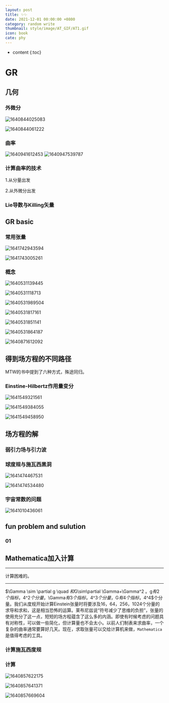 ```yaml
---
layout: post
title: ✨✨
date: 2021-12-01 00:00:00 +0800
category: random write
thumbnail: style/image/AT_GIF/AT1.gif
icon: book
cate: phy
---
```

* content
{:toc}


# GR

## 几何

### 外微分

![1640844025083](style/image/ALL_MD_PIC/1640844025083.png)

![1640844061222](style/image/ALL_MD_PIC/1640844061222.png)

### 曲率

![1640941612453](style/image/ALL_MD_PIC/1640941612453.png)
![1640947539787](style/image/ALL_MD_PIC/1640947539787.png)

### 计算曲率的技术

1.从分量出发

2.从外微分出发

### Lie导数与Killing矢量

## GR basic



###  常用张量

![1641742943594](style/image/ALL_MD_PIC/1641742943594.png)

![1641743005261](style/image/ALL_MD_PIC/1641743005261.png)



### 概念

![1640531139445](style/image/ALL_MD_PIC/1640531139445.png)

![1640531118713](style/image/ALL_MD_PIC/1640531118713.png)

![1640531989504](style/image/ALL_MD_PIC/1640531989504.png)

![1640531817161](style/image/ALL_MD_PIC/1640531817161.png)

![1640531851141](style/image/ALL_MD_PIC/1640531851141.png)

![1640531864187](style/image/ALL_MD_PIC/1640531864187.png)

![1640871612092](style/image/ALL_MD_PIC/1640871612092.png)

## 得到场方程的不同路径

MTW的书中提到了六种方式，殊途同归。



### Einstine-Hilbertz作用量变分

![1641549321561](style/image/ALL_MD_PIC/1641549321561.png)

![1641549384055](style/image/ALL_MD_PIC/1641549384055.png)

![1641549458950](style/image/ALL_MD_PIC/1641549458950.png)




## 场方程的解

### 弱引力场与引力波



### 球度规与施瓦西黑洞

![1641474467531](style/image/ALL_MD_PIC/1641474467531.png)

![1641474534480](style/image/ALL_MD_PIC/1641474534480.png)

### 宇宙常数的问题

![1641010436061](style/image/ALL_MD_PIC/1641010436061.png)

## fun problem and sulution

### 01

## Mathematica加入计算

---

计算困难的。

---

$\Gamma \sim \partial g  \quad   $和$G\sim\partial \Gamma+\Gamma^2 $。$g$有2个指标，$4^2$个分量，$\Gamma$有3个指标，$4^3$个分量，$G$有4个指标，$4^4$个分量。我们从度规开始计算Einstein张量时将要涉及16，64，256，1024个分量的求导和求和，这是相当恐怖的运算。莱布尼兹说“符号减少了思维的负担”，张量的使用充分了这一点，短短的场方程蕴含了这么多的内涵。即使有时候考虑的问题具有对称性，可以做一些简化，但计算量也不会太小。以前人们制表来求曲率，一个复杂的曲率通常要算好几天。现在，求取张量可以交给计算机来做，`Mathematica`是值得考虑的工具。

### 计算施瓦西度规

### 计算

![1640857622175](style/image/ALL_MD_PIC/1640857622175.png)

![1640857641371](style/image/ALL_MD_PIC/1640857641371.png)

![1640857669604](style/image/ALL_MD_PIC/1640857669604.png)

<script>
$(".post-content p img").css("filter","invert(1)");
</script>
